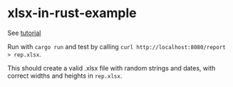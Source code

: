 # xlsx-in-rust-example

See [tutorial](https://www.zupzup.org/xlsx-in-rust/)

Run with `cargo run` and test by calling `curl http://localhost:8080/report > rep.xlsx`.

This should create a valid .xlsx file with random strings and dates, with correct widths and heights in `rep.xlsx`.
